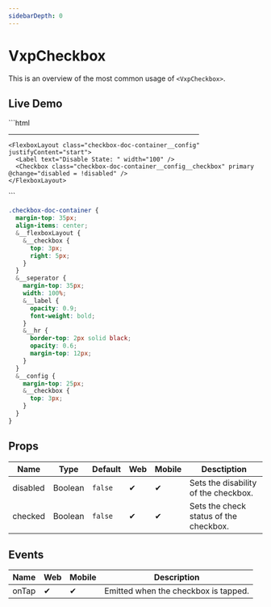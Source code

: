 ```yaml
---
sidebarDepth: 0
---
```


# VxpCheckbox

This is an overview of the most common usage of `<VxpCheckbox>`.

## Live Demo
 
<DocExampleBox>
```html
  <FlexboxLayout class="checkbox-doc-container" flexDirection="column">
    <FlexboxLayout class="checkbox-doc-container__flexboxLayout" flexDirection="row" justifyContent="space-around">
      <FlexboxLayout >
        <Checkbox class="checkbox-doc-container__flexboxLayout__checkbox" v-model="checked" :disabled="disabled" primary />
        <Label text="Primary" width="100" />
      </FlexboxLayout>
      <FlexboxLayout>
        <Checkbox class="checkbox-doc-container__flexboxLayout__checkbox" v-model="checked" :disabled="disabled" secondary />
        <Label text="Secondary " width="100" />
      </FlexboxLayout>
      <FlexboxLayout>
        <Checkbox class="checkbox-doc-container__flexboxLayout__checkbox" v-model="checked" :disabled="disabled" alert />
        <Label text="Alert " width="100" />
      </FlexboxLayout>
  </FlexboxLayout>
    <FlexboxLayout flexDirection="row" class="checkbox-doc-container__seperator" >
      <Label fontAttributes="Bold" class="checkbox-doc-container__seperator__label"  text="Configuration"/>
      <hr class="checkbox-doc-container__seperator__hr"  width="75%" />
    </FlexboxLayout >

    <FlexboxLayout class="checkbox-doc-container__config" justifyContent="start">
      <Label text="Disable State: " width="100" />
      <Checkbox class="checkbox-doc-container__config__checkbox" primary @change="disabled = !disabled" />
    </FlexboxLayout>

  </FlexboxLayout>
```

```scss
.checkbox-doc-container {
  margin-top: 35px;
  align-items: center;
  &__flexboxLayout {
    &__checkbox {
      top: 3px;
      right: 5px;
    }
  }
  &__seperator {
    margin-top: 35px;
    width: 100%;
    &__label {
      opacity: 0.9;
      font-weight: bold;
    }
    &__hr {
      border-top: 2px solid black;
      opacity: 0.6;
      margin-top: 12px;
    }
  }
  &__config {
    margin-top: 25px;
    &__checkbox {
      top: 3px;
    }
  }
}
```

<VxpCheckboxDoc />
</DocExampleBox>

## Props

| Name     | Type    | Default | Web | Mobile | Desctiption |
| -------- | ------- | ------- | --- | ------ |------|
| disabled | Boolean | `false` | ✔   | ✔      |Sets the disability of the checkbox.|
| checked  | Boolean | `false` | ✔   | ✔      |Sets the check status of the checkbox.|

## Events

| Name | Web | Mobile | Description |
| ---- | --- | ------ |------|
| onTap| ✔   | ✔      |Emitted when the checkbox is tapped.|